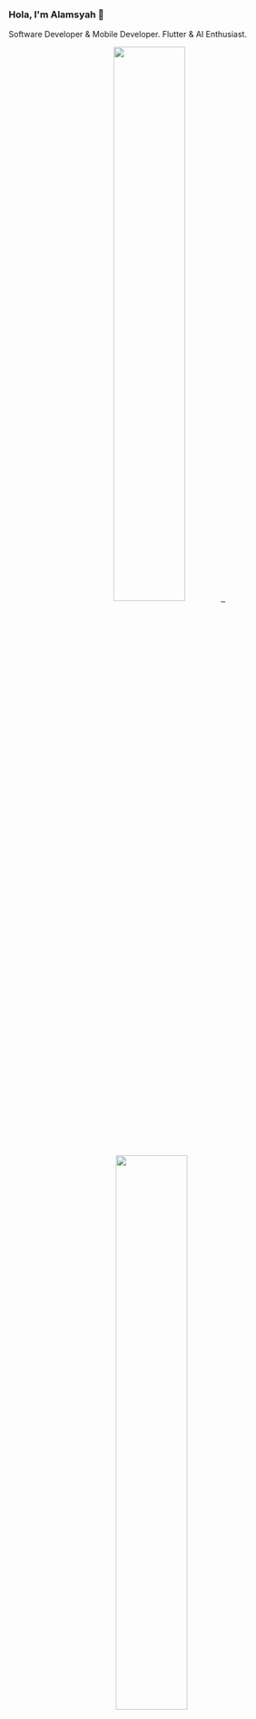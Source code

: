 ### Hola, I'm Alamsyah 👋

Software Developer & Mobile Developer. Flutter & AI Enthusiast.

<!-- ![github stats](https://github-readme-stats.vercel.app/api?username=alamsyahh15&show_icons=true) -->
<p align="center">
  <a href="https://www.instagram.com/leemoojin15/">
  <img width="50%" src="https://github-contribution-stats.vercel.app/api/?username=alamsyahh15" />
    &nbsp;
    <img width="50%" src="https://github-readme-streak-stats.herokuapp.com/?user=alamsyahh15&theme=gruvbox&hide_border=true" />
  </a>
</p>

[![Alamsyah's github activity graph](https://github-readme-activity-graph.cyclic.app/graph?username=alamsyahh15&theme=dracula)](https://github.com/ashutosh00710/github-readme-activity-graph)

### Roles :
- Partnership Mobile Engineer Studioalva 
- Co-Founder at Ritter Code
- Mobile Developer Freelance

### Playground :
- Flutter (Android & iOS)
- Laravel
- Codeigniter
- Kotlin

